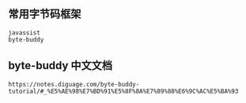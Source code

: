 ## 常用字节码框架
    javassist
    byte-buddy
## byte-buddy 中文文档
    https://notes.diguage.com/byte-buddy-tutorial/#_%E5%AE%98%E7%BD%91%E5%8F%8A%E7%89%88%E6%9C%AC%E5%BA%93